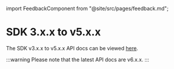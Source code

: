 import FeedbackComponent from "@site/src/pages/feedback.md";

# SDK 3.x.x to v5.x.x

The SDK v3.x.x to v5.x.x API docs can be viewed [here](https://lit-js-sdk-v3-api-docs.vercel.app/). 

:::warning
Please note that the latest API docs are v6.x.x.
:::
<FeedbackComponent/>
